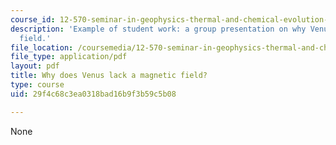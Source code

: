 ```yaml
---
course_id: 12-570-seminar-in-geophysics-thermal-and-chemical-evolution-of-the-earth-spring-2005
description: 'Example of student work: a group presentation on why Venus lacks a magnetic
  field.'
file_location: /coursemedia/12-570-seminar-in-geophysics-thermal-and-chemical-evolution-of-the-earth-spring-2005/29f4c68c3ea0318bad16b9f3b59c5b08_grp1vensmgntcfld.pdf
file_type: application/pdf
layout: pdf
title: Why does Venus lack a magnetic field?
type: course
uid: 29f4c68c3ea0318bad16b9f3b59c5b08

---
```

None